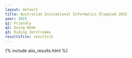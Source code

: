 ```yaml
---
layout: default
title: Australian Invitational Informatics Olympiad 2015
year: 2015
q1: Friendly
q2: Going Home
q3: Riding Jetstreams
resultsfile: results15
---
```


{% include aiio_results.html %}
